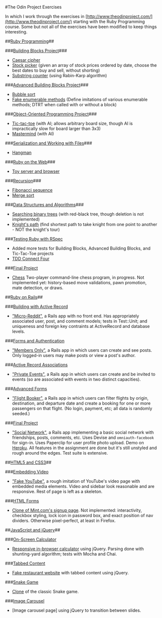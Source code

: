 #The Odin Project Exercises

In which I work through the exercises in [http://www.theodinproject.com/](http://www.theodinproject.com/) starting with the Ruby Programming course. Some but not all of the exercises have been modified to keep things interesting.

##[Ruby Programming](http://www.theodinproject.com/ruby-programming/)##

###[Building Blocks Project](http://www.theodinproject.com/ruby-programming/building-blocks/)###
* [Caesar cipher](ruby/building-blocks/caesar-cipher/)
* [Stock picker](ruby/building-blocks/stock-picker/) (given an array of stock prices ordered by date, choose the best dates to buy and sell, without shorting)
* [Substring counter](ruby/building-blocks/substrings/) (using Rabin-Karp algorithm)

###[Advanced Building Blocks Project](http://www.theodinproject.com/ruby-programming/advanced-building-blocks/)###
* [Bubble sort](ruby/advanced-building-blocks/bubble_sort/)
* [Fake enumerable methods](ruby/advanced-building-blocks/enumerable_methods/) (Define imitations of various enumerable methods; DTRT when called with or without a block)

###[Object-Oriented Programming Project](http://www.theodinproject.com/ruby-programming/oop/)###
* [Tic-tac-toe](ruby/oop/tic-tac-toe/) (with AI; allows arbitrary board size, though AI is impractically slow for board larger than 3x3)
* [Mastermind](ruby/oop/mastermind/) (with AI)

###[Serialization and Working with Files](http://www.theodinproject.com/ruby-programming/file-i-o-and-serialization/)###
* [Hangman](ruby/file-i-o/hangman/)

###[Ruby on the Web](http://www.theodinproject.com/ruby-programming/ruby-on-the-web/)###
* [Toy server and browser](ruby/ruby-on-the-web/server-and-browser/)

###[Recursion](http://www.theodinproject.com/ruby-programming/recursion/)###
* [Fibonacci sequence](ruby/recursion/fibonacci/)
* [Merge sort](ruby/recursion/merge_sort/)

###[Data Structures and Algorithms](http://www.theodinproject.com/ruby-programming/data-structures-and-algorithms/)###
* [Searching binary trees](ruby/data-structures-and-algorithms/binary_search_trees/) (with red-black tree, though deletion is not implemented)
* [Knight's path](ruby/data-structures-and-algorithms/knights_travails/) (find shortest path to take knight from one point to another - NOT the knight's tour)

###[Testing Ruby with RSpec](http://www.theodinproject.com/ruby-programming/testing-ruby/)
* Added more tests for Building Blocks, Advanced Building Blocks, and Tic-Tac-Toe projects
* [TDD Connect Four](ruby/testing-ruby/connect-four/)

###[Final Project](http://www.theodinproject.com/ruby-programming/ruby-final-project)
* [Chess](https://github.com/cdouglass/odin-project-exercises/tree/master/ruby/chess) Two-player command-line chess program, in progress. Not implemented yet: history-based move validations, pawn promotion, mate detection, or draws.

##[Ruby on Rails](http://www.theodinproject.com/ruby-on-rails/)##

###[Building with Active Record](http://www.theodinproject.com/ruby-on-rails/building-with-active-record/)
* ["Micro-Reddit"](rails/micro-reddit/), a Rails app with no front end. Has appropriately associated user, post, and comment models; tests in Test::Unit; and uniqueness and foreign key contraints at ActiveRecord and database levels.

###[Forms and Authentication](http://www.theodinproject.com/ruby-on-rails/authentication/)
* ["Members Only"](rails/members-only/), a Rails app in which users can create and see posts. Only logged-in users may make posts or view a post's author.

###[Active Record Associations](http://www.theodinproject.com/ruby-on-rails/associations)
* ["Private Events"](rails/private-events), a Rails app in which users can create and be invited to events (so are associated with events in two distinct capacities).

###[Advanced Forms](http://www.theodinproject.com/ruby-on-rails/building-advanced-forms)
* ["Flight Booker"](rails/flight-booker), a Rails app in which users can filter flights by origin, destination, and departure date and create a booking for one or more passengers on that flight. (No login, payment, etc; all data is randomly seeded.)

###[Final Project](http://www.theodinproject.com/ruby-on-rails/final-project)
* ["Social Network"](rails/social-network), a Rails app implementing a basic social network with friendships, posts, comments, etc. Uses Devise and `omniauth-facebook` for sign-in. Uses Paperclip for user profile photo upload. Demo on [Heroku](https://pure-meadow-87105.herokuapp.com/). All features in the assignment are done but it's still unstyled and rough around the edges. Test suite is extensive.

##[HTML5 and CSS3](http://www.theodinproject.com/html5-and-css3)##

###[Embedding Video](http://www.theodinproject.com/html5-and-css3/embedding-images-and-video)
* ["Fake YouTube"](html-css/embedding-images-and-video), a rough imitation of YouTube's video page with embedded media elements. Video and sidebar look reasonable and are responsive. Rest of page is left as a skeleton.

###[HTML Forms](http://www.theodinproject.com/html5-and-css3/html-forms)
* [Clone of Mint.com's signup page](html-css/html-forms). Not implemented: interactivity, checkbox styling, lock icon in password box, and exact position of nav dividers. Otherwise pixel-perfect, at least in Firefox.

##[JavaScript and jQuery](http://www.theodinproject.com/javascript-and-jquery)##

###[On-Screen Calculator](http://www.theodinproject.com/javascript-and-jquery/on-screen-calculator)
* [Responsive in-browser calculator](javascript/calculator/) using jQuery. Parsing done with shunting-yard algorithm; tests with Mocha and Chai.

###[Tabbed Content](http://www.theodinproject.com/javascript-and-jquery/manipulating-the-dom-with-jquery)
* [Fake restaurant website](javascript/dom-manipulation/) with tabbed content using jQuery.

###[Snake Game](http://www.theodinproject.com/javascript-and-jquery/jquery-and-the-dom)
* [Clone](javascript/snake/) of the classic Snake game.

###[Image Carousel](http://www.theodinproject.com/javascript-and-jquery/creating-an-image-carousel-slider)
* [Image carousel page] using jQuery to transition between slides.
